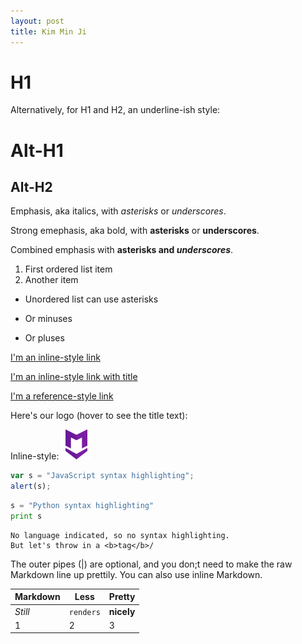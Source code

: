```yaml
---
layout: post
title: Kim Min Ji
---
```


# H1

Alternatively, for H1 and H2, an underline-ish style:

Alt-H1
=====

Alt-H2
------




Emphasis, aka italics, with *asterisks* or _underscores_.

Strong emephasis, aka bold, with **asterisks** or __underscores__.

Combined emphasis with **asterisks and _underscores_**.




1. First ordered list item
2. Another item

* Unordered list can use asterisks
- Or minuses
+ Or pluses




[I'm an inline-style link](https://www.google.com)

[I'm an inline-style link with title](https://www.google.com "Google's Homepage")

[I'm a reference-style link][Arbitrary case-insensitive reference text]

[arbitrary case-insensitive reference text]: https://www.mozilla.org




Here's our logo (hover to see the title text):

Inline-style:
![alt text](https://github.com/adam-p/markdown-here/raw/master/src/common/images/icon48.png "Logo Title Text 1")




```javascript
var s = "JavaScript syntax highlighting";
alert(s);
```

```python
s = "Python syntax highlighting"
print s
```

```
No language indicated, so no syntax highlighting.
But let's throw in a <b>tag</b>/
```




The outer pipes (|) are optional, and you don;t need to make the raw Markdown line up prettily. You can also use inline Markdown.

Markdown | Less | Pretty
--- | --- | ---
*Still* | `renders` | **nicely**
1 | 2 | 3
